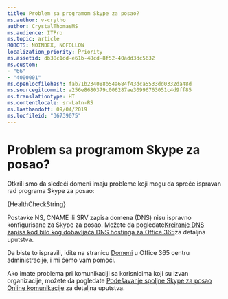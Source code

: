 ```yaml
---
title: Problem sa programom Skype za posao?
ms.author: v-crytho
author: CrystalThomasMS
ms.audience: ITPro
ms.topic: article
ROBOTS: NOINDEX, NOFOLLOW
localization_priority: Priority
ms.assetid: db38c1dd-e61b-48cd-8f52-40add3dc5632
ms.custom:
- "66"
- "4000001"
ms.openlocfilehash: fab71b234088b54a684f43dca5533dd0332da48d
ms.sourcegitcommit: a256e8680379c006287ae30996763051c4d9ff85
ms.translationtype: HT
ms.contentlocale: sr-Latn-RS
ms.lasthandoff: 09/04/2019
ms.locfileid: "36739075"
---
```

# <a name="issue-with-skype-for-business"></a>Problem sa programom Skype za posao?

Otkrili smo da sledeći domeni imaju probleme koji mogu da spreče ispravan rad programa Skype za posao:
  
{HealthCheckString}
  
Postavke NS, CNAME ili SRV zapisa domena (DNS) nisu ispravno konfigurisane za Skype za posao. Možete da pogledate[Kreiranje DNS zapisa kod bilo kog dobavljača DNS hostinga za Office 365](https://docs.microsoft.com/office365/admin/get-help-with-domains/create-dns-records-at-any-dns-hosting-provider)za detaljna uputstva.
  
Da biste to ispravili, idite na stranicu [Domeni](https://admin.microsoft.com/adminportal/home#/Domains) u Office 365 centru administracije, i mi ćemo vam pomoći.
  
Ako imate problema pri komunikaciji sa korisnicima koji su izvan organizacije, možete da pogledate [Podešavanje spoljne Skype za posao Online komunikacije](https://support.microsoft.com/help/10041/set-up-skype-for-business-online-external-communications.aspx) za detaljna uputstva.

  